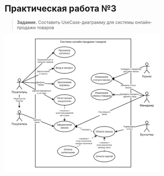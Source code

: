 # Практическая работа №3

> **Задание.** Составить UseCase-диаграмму для системы онлайн-продажи товаров

![pictures](./pictures/UseCase.png)

